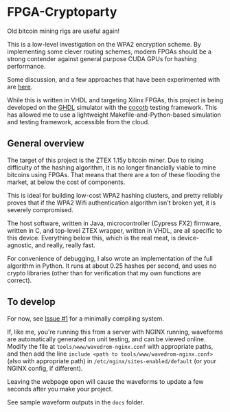 FPGA-Cryptoparty
================
Old bitcoin mining rigs are useful again!

This is a low-level investigation on the WPA2 encryption scheme.
By implementing some clever routing schemes, modern FPGAs should be a strong contender against general purpose CUDA GPUs for hashing performance.

Some discussion, and a few approaches that have been experimented with are [here](http://jrainimo.com/build/?cat=6).

While this is written in VHDL and targeting Xilinx FPGAs, this project is being developed on the [GHDL](https://github.com/tgingold/ghdl) simulator with the [cocotb](https://github.com/potentialventures/cocotb) testing framework.
This has allowed me to use a lightweight Makefile-and-Python-based simulation and testing framework, accessible from the cloud. 

## General overview 

The target of this project is the ZTEX 1.15y bitcoin miner. Due to rising difficulty of the hashing algorithm, it is no longer financially viable to mine bitcoins using FPGAs. That means that there are a ton of these flooding the market, at below the cost of components.

This is ideal for building low-cost WPA2 hashing clusters, and pretty reliably proves that if the WPA2 Wifi authentication algorithm isn't broken yet, it is severely compromised.

The host software, written in Java, microcontroller (Cypress FX2) firmware, written in C, and top-level ZTEX wrapper, written in VHDL, are all specific to this device. Everything below this, which is the real meat, is device-agnostic, and really, really fast.

For convenience of debugging, I also wrote an implementation of the full algorithm in Python. It runs at about 0.25 hashes per second, and uses no crypto libraries (other than for verification that my own functions are correct).

## To develop 

For now, see [Issue #1](https://github.com/JarrettR/FPGA-Cryptoparty/issues/1) for a minimally compiling system.

If, like me, you're running this from a server with NGINX running, waveforms are automatically generated on unit testing, and can be viewed online.
Modify the file at `tools/www/wavedrom-nginx.conf` with appropriate paths, and then add the line `include <path to tools/www/wavedrom-nginx.conf>` (also with appropriate path) in `/etc/nginx/sites-enabled/default` (or your NGINX config, if different).

Leaving the webpage open will cause the waveforms to update a few seconds after you make your project.

See sample waveform outputs in the `docs` folder.